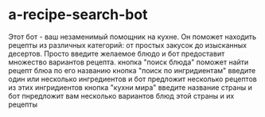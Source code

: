 # a-recipe-search-bot
Этот бот - ваш незаменимый помощник на кухне. Он поможет находить рецепты из различных категорий: от простых закусок до изысканных десертов. Просто введите желаемое блюдо и бот предоставит множество вариантов рецепта.
кнопка "поиск блюда" поможет найти рецепт блюа по его названию
кнопка "поиск по ингридиентам" введите один или несколько ингредиентов и бот предложит несколько рецептов из этих ингридиентов
кнопка "кухни мира" введите название страны и бот пнредложит вам несколько вариантов блюд этой страны и их рецепты
